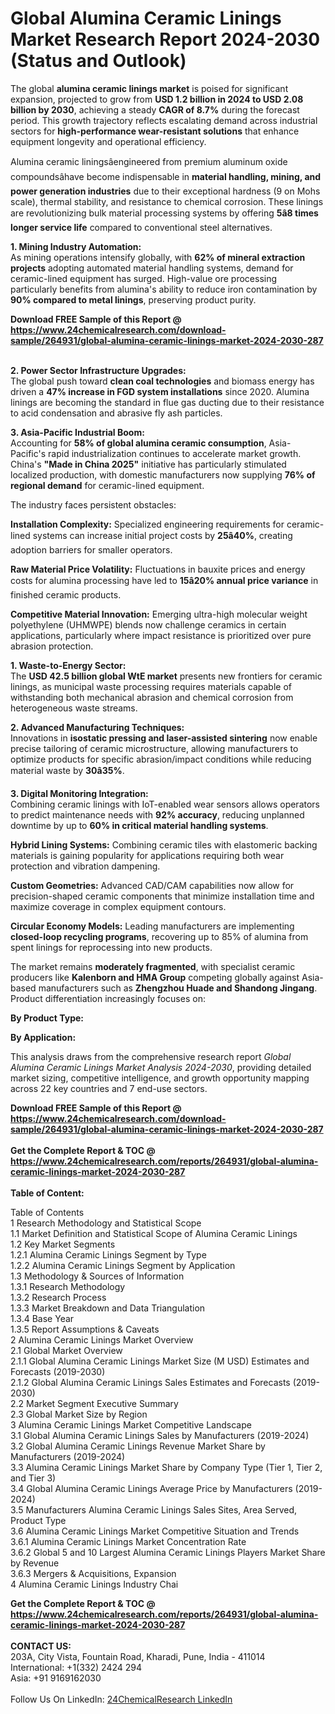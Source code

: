 <h1>Global Alumina Ceramic Linings Market Research Report 2024-2030 (Status and Outlook)</h1><p>The global <strong>alumina ceramic linings market</strong> is poised for significant expansion, projected to grow from <strong>USD 1.2 billion in 2024 to USD 2.08 billion by 2030</strong>, achieving a steady <strong>CAGR of 8.7%</strong> during the forecast period. This growth trajectory reflects escalating demand across industrial sectors for <strong>high-performance wear-resistant solutions</strong> that enhance equipment longevity and operational efficiency.</p><p>Alumina ceramic liningsâengineered from premium aluminum oxide compoundsâhave become indispensable in <strong>material handling, mining, and power generation industries</strong> due to their exceptional hardness (9 on Mohs scale), thermal stability, and resistance to chemical corrosion. These linings are revolutionizing bulk material processing systems by offering <strong>5â8 times longer service life</strong> compared to conventional steel alternatives.</p><p><strong>1. Mining Industry Automation:</strong><br>
As mining operations intensify globally, with <strong>62% of mineral extraction projects</strong> adopting automated material handling systems, demand for ceramic-lined equipment has surged. High-value ore processing particularly benefits from alumina's ability to reduce iron contamination by <strong>90% compared to metal linings</strong>, preserving product purity.</p><div><b>Download FREE Sample of this Report @ 
            <a href="https://www.24chemicalresearch.com/download-sample/264931/global-alumina-ceramic-linings-market-2024-2030-287">
            https://www.24chemicalresearch.com/download-sample/264931/global-alumina-ceramic-linings-market-2024-2030-287</a></b></div><br><p><strong>2. Power Sector Infrastructure Upgrades:</strong><br>
The global push toward <strong>clean coal technologies</strong> and biomass energy has driven a <strong>47% increase in FGD system installations</strong> since 2020. Alumina linings are becoming the standard in flue gas ducting due to their resistance to acid condensation and abrasive fly ash particles.</p><p><strong>3. Asia-Pacific Industrial Boom:</strong><br>
Accounting for <strong>58% of global alumina ceramic consumption</strong>, Asia-Pacific's rapid industrialization continues to accelerate market growth. China's <strong>"Made in China 2025"</strong> initiative has particularly stimulated localized production, with domestic manufacturers now supplying <strong>76% of regional demand</strong> for ceramic-lined equipment.</p><p>The industry faces persistent obstacles:</p><p><strong>Installation Complexity:</strong> Specialized engineering requirements for ceramic-lined systems can increase initial project costs by <strong>25â40%</strong>, creating adoption barriers for smaller operators.</p><p><strong>Raw Material Price Volatility:</strong> Fluctuations in bauxite prices and energy costs for alumina processing have led to <strong>15â20% annual price variance</strong> in finished ceramic products.</p><p><strong>Competitive Material Innovation:</strong> Emerging ultra-high molecular weight polyethylene (UHMWPE) blends now challenge ceramics in certain applications, particularly where impact resistance is prioritized over pure abrasion protection.</p><p><strong>1. Waste-to-Energy Sector:</strong><br>
The <strong>USD 42.5 billion global WtE market</strong> presents new frontiers for ceramic linings, as municipal waste processing requires materials capable of withstanding both mechanical abrasion and chemical corrosion from heterogeneous waste streams.</p><p><strong>2. Advanced Manufacturing Techniques:</strong><br>
Innovations in <strong>isostatic pressing and laser-assisted sintering</strong> now enable precise tailoring of ceramic microstructure, allowing manufacturers to optimize products for specific abrasion/impact conditions while reducing material waste by <strong>30â35%</strong>.</p><p><strong>3. Digital Monitoring Integration:</strong><br>
Combining ceramic linings with IoT-enabled wear sensors allows operators to predict maintenance needs with <strong>92% accuracy</strong>, reducing unplanned downtime by up to <strong>60% in critical material handling systems</strong>.</p><p><strong>Hybrid Lining Systems:</strong> Combining ceramic tiles with elastomeric backing materials is gaining popularity for applications requiring both wear protection and vibration dampening.</p><p><strong>Custom Geometries:</strong> Advanced CAD/CAM capabilities now allow for precision-shaped ceramic components that minimize installation time and maximize coverage in complex equipment contours.</p><p><strong>Circular Economy Models:</strong> Leading manufacturers are implementing <strong>closed-loop recycling programs</strong>, recovering up to 85% of alumina from spent linings for reprocessing into new products.</p><p>The market remains <strong>moderately fragmented</strong>, with specialist ceramic producers like <strong>Kalenborn and HMA Group</strong> competing globally against Asia-based manufacturers such as <strong>Zhengzhou Huade and Shandong Jingang</strong>. Product differentiation increasingly focuses on:</p><p><strong>By Product Type:</strong></p><p><strong>By Application:</strong></p><p>This analysis draws from the comprehensive research report <em>Global Alumina Ceramic Linings Market Analysis 2024-2030</em>, providing detailed market sizing, competitive intelligence, and growth opportunity mapping across 22 key countries and 7 end-use sectors.</p><div><b>Download FREE Sample of this Report @ 
            <a href="https://www.24chemicalresearch.com/download-sample/264931/global-alumina-ceramic-linings-market-2024-2030-287">
            https://www.24chemicalresearch.com/download-sample/264931/global-alumina-ceramic-linings-market-2024-2030-287</a></b></div><br><div><b>Get the Complete Report & TOC @ 
            <a href="https://www.24chemicalresearch.com/reports/264931/global-alumina-ceramic-linings-market-2024-2030-287">
            https://www.24chemicalresearch.com/reports/264931/global-alumina-ceramic-linings-market-2024-2030-287</a></b></div><br>
            <b>Table of Content:</b><p>Table of Contents<br />
1 Research Methodology and Statistical Scope<br />
1.1 Market Definition and Statistical Scope of Alumina Ceramic Linings<br />
1.2 Key Market Segments<br />
1.2.1 Alumina Ceramic Linings Segment by Type<br />
1.2.2 Alumina Ceramic Linings Segment by Application<br />
1.3 Methodology & Sources of Information<br />
1.3.1 Research Methodology<br />
1.3.2 Research Process<br />
1.3.3 Market Breakdown and Data Triangulation<br />
1.3.4 Base Year<br />
1.3.5 Report Assumptions & Caveats<br />
2 Alumina Ceramic Linings Market Overview<br />
2.1 Global Market Overview<br />
2.1.1 Global Alumina Ceramic Linings Market Size (M USD) Estimates and Forecasts (2019-2030)<br />
2.1.2 Global Alumina Ceramic Linings Sales Estimates and Forecasts (2019-2030)<br />
2.2 Market Segment Executive Summary<br />
2.3 Global Market Size by Region<br />
3 Alumina Ceramic Linings Market Competitive Landscape<br />
3.1 Global Alumina Ceramic Linings Sales by Manufacturers (2019-2024)<br />
3.2 Global Alumina Ceramic Linings Revenue Market Share by Manufacturers (2019-2024)<br />
3.3 Alumina Ceramic Linings Market Share by Company Type (Tier 1, Tier 2, and Tier 3)<br />
3.4 Global Alumina Ceramic Linings Average Price by Manufacturers (2019-2024)<br />
3.5 Manufacturers Alumina Ceramic Linings Sales Sites, Area Served, Product Type<br />
3.6 Alumina Ceramic Linings Market Competitive Situation and Trends<br />
3.6.1 Alumina Ceramic Linings Market Concentration Rate<br />
3.6.2 Global 5 and 10 Largest Alumina Ceramic Linings Players Market Share by Revenue<br />
3.6.3 Mergers & Acquisitions, Expansion<br />
4 Alumina Ceramic Linings Industry Chai</p><div><b>Get the Complete Report & TOC @ 
            <a href="https://www.24chemicalresearch.com/reports/264931/global-alumina-ceramic-linings-market-2024-2030-287">
            https://www.24chemicalresearch.com/reports/264931/global-alumina-ceramic-linings-market-2024-2030-287</a></b></div><br><b>CONTACT US:</b><br>
            203A, City Vista, Fountain Road, Kharadi, Pune, India - 411014<br>
            International: +1(332) 2424 294<br>
            Asia: +91 9169162030 <br><br>
            Follow Us On LinkedIn: <a href="https://www.linkedin.com/company/24chemicalresearch/">24ChemicalResearch LinkedIn</a>